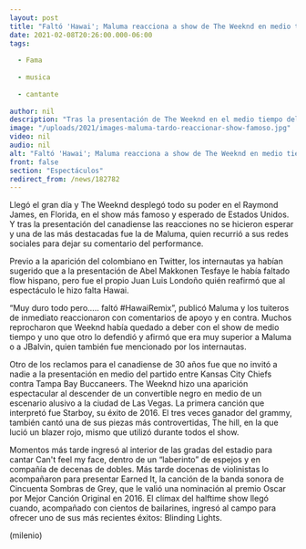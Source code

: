 ```yaml
---
layout: post
title: "Faltó 'Hawai'; Maluma reacciona a show de The Weeknd en medio tiempo del Super Bowl"
date: 2021-02-08T20:26:00.000-06:00
tags:
  
  - Fama
  
  - musica
  
  - cantante
  
author: nil
description: "Tras la presentación de The Weeknd en el medio tiempo del Super Bowl, Maluma empleó sus redes sociales para decir qué fue lo que faltó."
image: "/uploads/2021/images-maluma-tardo-reaccionar-show-famoso.jpg"
video: nil
audio: nil
alt: "Faltó 'Hawai'; Maluma reacciona a show de The Weeknd en medio tiempo del Super Bowl"
front: false
section: "Espectáculos"
redirect_from: /news/182782
---
```


Llegó el gran día y The Weeknd desplegó todo su poder en el Raymond James, en Florida, en el show más famoso y esperado de Estados Unidos. Y tras la presentación del canadiense las reacciones no se hicieron esperar y una de las más destacadas fue la de Maluma, quien recurrió a sus redes sociales para dejar su comentario del performance. 

Previo a la aparición del colombiano en Twitter, los internautas ya habían sugerido que a la presentación de Abel Makkonen Tesfaye le había faltado flow hispano, pero fue el propio Juan Luis Londoño quién reafirmó que al espectáculo le hizo falta Hawai. 

“Muy duro todo pero..... faltó #HawaiRemix”, publicó Maluma y los tuiteros de inmediato reaccionaron con comentarios de apoyo y en contra. Muchos reprocharon que Weeknd había quedado a deber con el show de medio tiempo y uno que otro lo defendió y afirmó que era muy superior a Maluma o a JBalvin, quien también fue mencionado por los internautas. 

Otro de los reclamos para el canadiense de 30 años fue que no invitó a nadie a la presentación en medio del partido entre Kansas City Chiefs contra Tampa Bay Buccaneers. The Weeknd hizo una aparición espectacular al descender de un convertible negro en medio de un escenario alusivo a la ciudad de Las Vegas. 
La primera canción que interpretó fue Starboy, su éxito de 2016. El tres veces ganador del grammy, también cantó una de sus piezas más controvertidas, The hill, en la que lució un blazer rojo, mismo que utilizó durante todos el show. 

Momentos más tarde ingresó al interior de las gradas del estadio para cantar Can't feel my face, dentro de un “laberinto” de espejos y en compañía de decenas de dobles. Más tarde docenas de violinistas lo acompañaron para presentar Earned It, la canción de la banda sonora de Cincuenta Sombras de Grey, que le valió una nominación al premio Oscar por Mejor Canción Original en 2016. 
El clímax del halftime show llegó cuando, acompañado con cientos de bailarines, ingresó al campo para ofrecer uno de sus más recientes éxitos: Blinding Lights. 

(milenio)